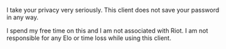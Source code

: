 I take your privacy very seriously. This client does not save your password in any way.

I spend my free time on this and I am not associated with Riot. I am not responsible for any Elo or time loss while using this client.